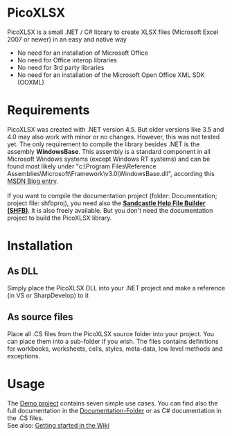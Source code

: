 # PicoXLSX
PicoXLSX is a small .NET / C# library to create XLSX files (Microsoft Excel 2007 or newer) in an easy and native way

* No need for an installation of Microsoft Office
* No need for Office interop libraries
* No need for 3rd party libraries
* No need for an installation of the Microsoft Open Office XML SDK (OOXML)

# Requirements
PicoXLSX was created with .NET version 4.5. But older versions like 3.5 and 4.0 may also work with minor or no changes. However, this was not tested yet.
The only requirement to compile the library besides .NET is the assembly **WindowsBase**. This assembly is a standard component in all Microsoft Windows systems (except Windows RT systems) and can be found most likely under "c:\Program Files\Reference Assemblies\Microsoft\Framework\v3.0\WindowsBase.dll", according this [MSDN Blog entry](http://blogs.msdn.com/b/dmahugh/archive/2006/12/14/finding-windowsbase-dll.aspx).<br><br>
If you want to compile the documentation project (folder: Documentation; project file: shfbproj), you need also the **[Sandcastle Help File Builder (SHFB)](https://github.com/EWSoftware/SHFB)**. It is also freely available. But you don't need the documentation project to build the PicoXLSX library.

# Installation
## As DLL
Simply place the PicoXLSX DLL into your .NET project and make a reference (in VS or SharpDevelop) to it
## As source files
Place all .CS files from the PicoXLSX source folder into your project. You can place them into a sub-folder if you wish. The files contains definitions for workbooks, worksheets, cells, styles, meta-data, low level methods and exceptions.

# Usage
The [Demo project](https://github.com/rabanti-github/PicoXLSX/tree/master/Demo) contains seven simple use cases. You can find also the full documentation in the [Documentation-Folder](https://github.com/rabanti-github/PicoXLSX/tree/master/Documentation) or as C# documentation in the .CS files.<br>
See also: [Getting started in the Wiki](https://github.com/rabanti-github/PicoXLSX/wiki/Getting-started)
